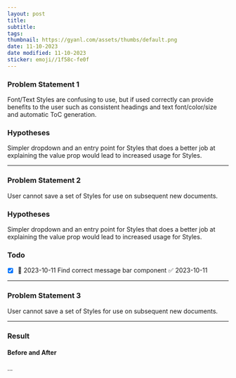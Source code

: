 ```yaml
---
layout: post
title: 
subtitle: 
tags: 
thumbnail: https://gyanl.com/assets/thumbs/default.png
date: 11-10-2023
date modified: 11-10-2023
sticker: emoji//1f58c-fe0f
---
```


### Problem Statement 1

Font/Text Styles are confusing to use, but if used correctly can provide benefits to the user such as consistent headings and text font/color/size and automatic ToC generation.

### Hypotheses

Simpler dropdown and an entry point for Styles that does a better job at explaining the value prop would lead to increased usage for Styles.

***
### Problem Statement 2

User cannot save a set of Styles for use on subsequent new documents.

### Hypotheses

Simpler dropdown and an entry point for Styles that does a better job at explaining the value prop would lead to increased usage for Styles.

### Todo

- [x] 📅 2023-10-11 Find correct message bar component ✅ 2023-10-11

***
### Problem Statement 3

User cannot save a set of Styles for use on subsequent new documents.

***
### Result

#### Before and After

…
